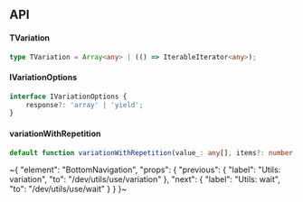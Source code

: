 

## API

#### TVariation

```ts
type TVariation = Array<any> | (() => IterableIterator<any>);
```

#### IVariationOptions

```ts
interface IVariationOptions {
    response?: 'array' | 'yield';
}
```

#### variationWithRepetition

```ts
default function variationWithRepetition(value_: any[], items?: number, options_?: IVariationOptions): TVariation;
```


~{
  "element": "BottomNavigation",
  "props": {
    "previous": {
      "label": "Utils: variation",
      "to": "/dev/utils/use/variation"
    },
    "next": {
      "label": "Utils: wait",
      "to": "/dev/utils/use/wait"
    }
  }
}~